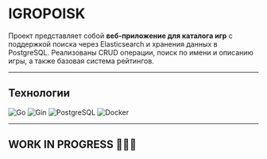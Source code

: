 # IGROPOISK

Проект представляет собой **веб-приложение для каталога игр** с поддержкой поиска через Elasticsearch и хранения данных в PostgreSQL. Реализованы CRUD операции, поиск по имени и описанию игры, а также базовая система рейтингов.

---

##  Технологии

 ![Go](https://img.shields.io/badge/Go-00ADD8?logo=go&logoColor=white) ![Gin](https://img.shields.io/badge/Gin-00CED1?logo=gin&logoColor=white) ![PostgreSQL](https://img.shields.io/badge/PostgreSQL-316192?logo=postgresql&logoColor=white)    ![Docker](https://img.shields.io/badge/Docker-2496ED?logo=docker&logoColor=white) 


---

## WORK IN PROGRESS 🚧🚧🚧



